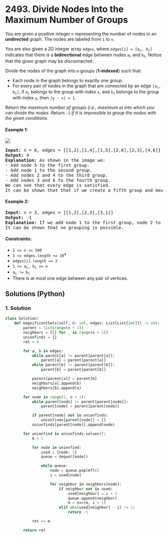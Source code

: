 # 2493. Divide Nodes Into the Maximum Number of Groups
You are given a positive integer `n` representing the number of nodes in an **undirected** graph. The nodes are labeled from `1` to `n`.

You are also given a 2D integer array `edges`, where <code>edges[i] = [a<sub>i</sub>, b<sub>i</sub>]</code> indicates that there is a **bidirectional** edge between nodes <code>a<sub>i</sub></code> and <code>b<sub>i</sub></code>. Notice that the given graph may be disconnected.

Divide the nodes of the graph into `m` groups (**1-indexed**) such that:
* Each node in the graph belongs to exactly one group.
* For every pair of nodes in the graph that are connected by an edge <code>[a<sub>i</sub>, b<sub>i</sub>]</code>, if <code>a<sub>i</sub></code> belongs to the group with index `x`, and <code>b<sub>i</sub></code> belongs to the group with index `y`, then `|y - x| = 1`.

Return *the maximum number of groups (i.e., maximum* `m`*) into which you can divide the nodes*. Return `-1` *if it is impossible to group the nodes with the given conditions*.

#### Example 1:
![](https://assets.leetcode.com/uploads/2022/10/13/example1.png)
<pre>
<strong>Input:</strong> n = 6, edges = [[1,2],[1,4],[1,5],[2,6],[2,3],[4,6]]
<strong>Output:</strong> 4
<strong>Explanation:</strong> As shown in the image we:
- Add node 5 to the first group.
- Add node 1 to the second group.
- Add nodes 2 and 4 to the third group.
- Add nodes 3 and 6 to the fourth group.
We can see that every edge is satisfied.
It can be shown that that if we create a fifth group and move any node from the third or fourth group to it, at least on of the edges will not be satisfied.
</pre>

#### Example 2:
<pre>
<strong>Input:</strong> n = 3, edges = [[1,2],[2,3],[3,1]]
<strong>Output:</strong> -1
<strong>Explanation:</strong> If we add node 1 to the first group, node 2 to the second group, and node 3 to the third group to satisfy the first two edges, we can see that the third edge will not be satisfied.
It can be shown that no grouping is possible.
</pre>

#### Constraints:
* `1 <= n <= 500`
* <code>1 <= edges.length <= 10<sup>4</sup></code>
* `edges[i].length == 2`
* <code>1 <= a<sub>i</sub>, b<sub>i</sub> <= n</code>
* <code>a<sub>i</sub> != b<sub>i</sub></code>
* There is at most one edge between any pair of vertices.

## Solutions (Python)

### 1. Solution
```Python
class Solution:
    def magnificentSets(self, n: int, edges: List[List[int]]) -> int:
        parent = list(range(n + 1))
        neighbors = [[] for _ in range(n + 1)]
        unionfinds = {}
        ret = 0

        for a, b in edges:
            while parent[a] != parent[parent[a]]:
                parent[a] = parent[parent[a]]
            while parent[b] != parent[parent[b]]:
                parent[b] = parent[parent[b]]

            parent[parent[a]] = parent[b]
            neighbors[a].append(b)
            neighbors[b].append(a)

        for node in range(1, n + 1):
            while parent[node] != parent[parent[node]]:
                parent[node] = parent[parent[node]]

            if parent[node] not in unionfinds:
                unionfinds[parent[node]] = []
            unionfinds[parent[node]].append(node)

        for unionfind in unionfinds.values():
            m = 1

            for node in unionfind:
                used = {node: 1}
                queue = deque([node])

                while queue:
                    node = queue.popleft()
                    i = used[node]

                    for neighbor in neighbors[node]:
                        if neighbor not in used:
                            used[neighbor] = i + 1
                            queue.append(neighbor)
                            m = max(m, i + 1)
                        elif abs(used[neighbor] - i) != 1:
                            return -1

            ret += m

        return ret
```
